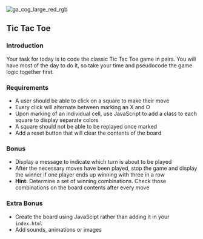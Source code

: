 ![ga_cog_large_red_rgb](https://cloud.githubusercontent.com/assets/40461/8183776/469f976e-1432-11e5-8199-6ac91363302b.png)

## Tic Tac Toe

### Introduction

Your task for today is to code the classic Tic Tac Toe game in pairs. You will have most of the day to do it, so take your time and pseudocode the game logic together first. 

### Requirements

* A user should be able to click on a square to make their move
* Every click will alternate between marking an X and O
* Upon marking of an individual cell, use JavaScript to add a class to each square to display separate colors
* A square should not be able to be replayed once marked
* Add a reset button that will clear the contents of the board

### Bonus 

* Display a message to indicate which turn is about to be played
* After the necessary moves have been played, stop the game and display the winner if one player ends up winning with three in a row
* **Hint:** Determine a set of winning combinations. Check those combinations on the board contents after every move

### Extra Bonus
* Create the board using JavaScipt rather than adding it in your `index.html` 
* Add sounds, animations or images